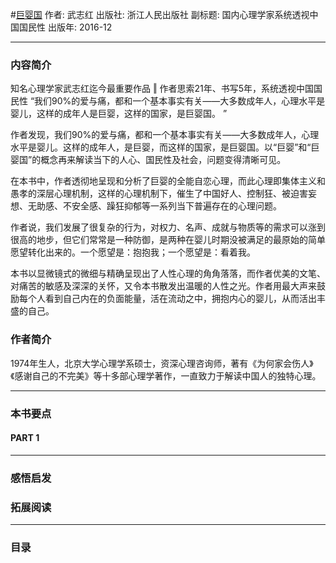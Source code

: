 #[巨婴国](https://book.douban.com/subject/26910673/)
作者:  武志红
出版社: 浙江人民出版社
副标题: 国内心理学家系统透视中国国民性
出版年: 2016-12
***
### 内容简介 
知名心理学家武志红迄今最重要作品 ‖ 作者思索21年、书写5年，系统透视中国国民性
“我们90%的爱与痛，都和一个基本事实有关——大多数成年人，心理水平是婴儿，这样的成年人是巨婴，这样的国家，是巨婴国。 ”

作者发现，我们90%的爱与痛，都和一个基本事实有关——大多数成年人，心理水平是婴儿。这样的成年人，是巨婴，而这样的国家，是巨婴国。以“巨婴”和“巨婴国”的概念再来解读当下的人心、国民性及社会，问题变得清晰可见。

在本书中，作者透彻地呈现和分析了巨婴的全能自恋心理，而此心理即集体主义和愚孝的深层心理机制，这样的心理机制下，催生了中国好人、控制狂、被迫害妄想、无助感、不安全感、躁狂抑郁等一系列当下普遍存在的心理问题。

作者说，我们发展了很复杂的行为，对权力、名声、成就与物质等的需求可以涨到很高的地步，但它们常常是一种防御，是两种在婴儿时期没被满足的最原始的简单愿望转化出来的。一个愿望是：抱抱我；一个愿望是：看着我。

本书以显微镜式的微细与精确呈现出了人性心理的角角落落，而作者优美的文笔、对痛苦的敏感及深深的关怀，又令本书散发出温暖的人性之光。作者用最大声来鼓励每个人看到自己内在的负面能量，活在流动之中，拥抱内心的婴儿，从而活出丰盛的自己。

### 作者简介 
1974年生人，北京大学心理学系硕士，资深心理咨询师，著有《为何家会伤人》《感谢自己的不完美》等十多部心理学著作，一直致力于解读中国人的独特心理。

***
### 本书要点
#### PART 1 
***
### 感悟启发
### 拓展阅读
***
### 目录
